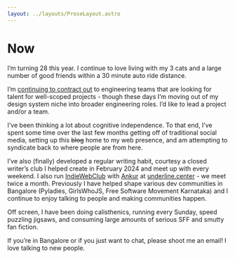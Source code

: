 ```yaml
---
layout: ../layouts/ProseLayout.astro
---
```


# Now

I’m turning 28 this year. I continue to love living with my 3 cats and a large number of good friends within a 30 minute auto ride distance.

I’m [continuing to contract out](https://tanvibhakta.in/work/) to engineering teams that are looking for talent for well-scoped projects - though these days I’m moving out of my design system niche into broader engineering roles. I’d like to lead a project and/or a team.

I’ve been thinking a lot about cognitive independence. To that end, I’ve spent some time over the last few months getting off of traditional social media, setting up this ~~blog~~ home to my web presence, and am attempting to syndicate back to where people are from here.

I’ve also (finally) developed a regular writing habit, courtesy a closed writer’s club I helped create in February 2024 and meet up with every weekend. I also run [IndieWebClub](https://underline.center/c/indiewebclub/10) with [Ankur](https://ankursethi.com/) at [underline.center](https://underline.center) - we meet twice a month. Previously I have helped shape various dev communities in Bangalore (Pyladies, GirlsWhoJS, Free Software Movement Karnataka) and I continue to enjoy talking to people and making communities happen.

Off screen, I have been doing calisthenics, running every Sunday, speed puzzling jigsaws, and consuming large amounts of serious SFF and smutty fan fiction.

If you’re in Bangalore or if you just want to chat, please shoot me an email! I love talking to new people.
